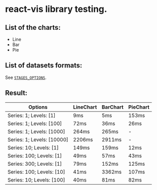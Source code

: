 # react-vis library testing.

## List of the charts:
- Line
- Bar
- Pie

## List of datasets formats:
See [`STAGES_OPTIONS`](https://github.com/BEGEMOT9I/test-charts/blob/__name__/src/lib/constants/testing.tsx).

## Result:
Options | LineChart | BarChart | PieChart
| - | - | - | - |
Series: 1; Levels: [1] | 9ms | 5ms | 153ms
Series: 1; Levels: [100] | 72ms | 36ms | 26ms
Series: 1; Levels: [1000] | 264ms | 265ms | -
Series: 1; Levels: [10000] | 2206ms | 2911ms | -
Series: 10; Levels: [1] | 149ms | 159ms | 12ms
Series: 100; Levels: [1] | 49ms | 57ms | 43ms
Series: 300; Levels: [1] | 79ms | 152ms | 125ms
Series: 100; Levels: [10] | 41ms | 3362ms | 107ms
Series: 10; Levels: [100] | 40ms | 81ms | 82ms
